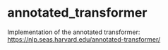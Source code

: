 # annotated_transformer
Implementation of the annotated transformer: https://nlp.seas.harvard.edu/annotated-transformer/
